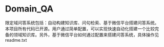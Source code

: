 # Domain_QA
限定域问答系统包括：自动构建知识库、问句检索、基于微信平台搭建问答系统。本项目所有代码已开源。用户通过简单配置，可以实现快速自动化搭建一个比较完备的领域知识库。另外，基于微信平台如何通过配置来搭建问答系统，具体操作见readme.txt
